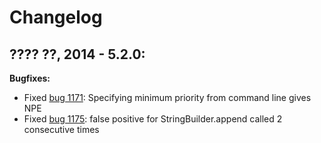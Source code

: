 # Changelog

## ???? ??, 2014 - 5.2.0:

**Bugfixes:**

* Fixed [bug 1171]: Specifying minimum priority from command line gives NPE
* Fixed [bug 1175]: false positive for StringBuilder.append called 2 consecutive times

[bug 1171]: https://sourceforge.net/p/pmd/bugs/1171/
[bug 1175]: https://sourceforge.net/p/pmd/bugs/1175/
